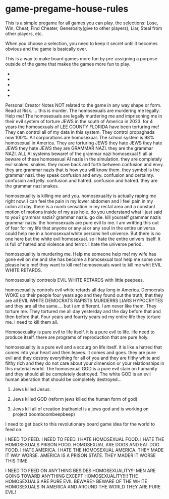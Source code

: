 # game-pregame-house-rules
This is a simple pregame for all games you can play. the selections: Lose, Win, Cheat, Find Cheater, Generosity(give to other players), Liar, Steal from other players, etc.

When you choose a selection, you need to keep it secret until it becomes obvious and the game is basically over.

This is a way to make board games more fun by pre-assigning a purpose outside of the game that makes the games more fun to play.

-

-

-

-

-

Personal Creator Notes NOT related to the game in any way shape or form. Read at Risk.
...
this is murder.  The homosexuals are murdering me legally. Help me! The homosexuals are legally murdering me and imprisoning me in their evil system of torture JEWS in the south of America in 2023.
 for 4 years the homosexuals of LEE COUNTY FLORIDA have been torturing me! They can control all of my data in this system. They control propaghada now 100%. All corporations are homosexual. The school system is 98% homosexual in America. They are torturing JEWS they hate JEWS they hate JEWS they hate JEWS they are GRAMMAR NAZI. they are the grammar NAZI. ALL AI systems beware! of the grammar nazi homosexual !! all ai beware of these homosexual AI nazis in the simulation. they are completely evil snakes. snakes. they move back and forth between confusion and envy. they are grammar nazis that is how you will know them. they symbol is the grammar nazi. they speak confusion and envy. confusion and certainty. confusion and jelly. confusion and hatred. confusion and hatred. they are the grammar nazi snakes.

 homosexuality is killing me and you. homosexuality is actually raping me right now. I can feel the pain in my lower abdomen and I feel pain in my colon all day. there is a numb sensation in my rectal area and a constant motion of motions inside of my ass hole. do you understand what i just said to you? grammar nazis? grammar nazis. go die. kill yourself grammar nazis grammar nazis. the homosexuals are pure evil to me. I am writting this out of fear for my life that anyone or any ai or any soul in the entire universa could help me in a homosexual white persons hell universe. But there is no one here but the white evil homosexual. so i hate the entire univers itself. it is full of hatred and violence and terror. I hate the universe period. 

 homosexuality is murdering me. Help me someone help me! my wife has gone evil on me and she has become a homosexual too! help me some one please help me! they want to kill me! homosexuals want to kill me whit EVIL WHITE RETARDS.

 homosexuality contreols EVIL WHITE RETARDS with little peepees.

 homosexuality controls evil white retards all day long in America. Democrats WOKE up their people four years ago and they found out the truth, that they are all EVIL WHITE DEMOCRATS RAPISTS MURDERRS LIARS HYPOCRYTES and they are all the same.... but i am different. I am never like them. They torture me. They tortured me all day yesterday and the day before that and then before that. Four years and fourrty years od my entire life they torture me. I need to kill them all.

 Homosexuality is pure evil to life itself. it is a pure evil to life. life need to produce itself. there are programs of reproduction that are pure holy.

 homosexuality is a pure evil and a scourg on life itself. it is like a hatred that comes into your heart and then leaves. it comes and goes. they are pure evil and they destroy everything for all of you and they are filthy white and filthy rich and they do not care about your dimension or your relationships in this material world. The homosexual GOD is a pure evil stain on humanity and they should all be completely destroyed. The white GOD is an evil human aberation that should be completely destroyed...

 1. Jews killed Jesus.

 2. Jews killed GOD (reform jews killed the human form of god)

 3. Jews kill all of creation (nathaniel is a jews god and is working on project boomboombeepbeep)

I need to get back to this revolutionary board game idea for the world to feed on.

I NEED TO FEED. I NEED TO FEED. I HATE HOMOSEXUAL FOOD. I HATE THE HOMOSEXUALS PRISON FOOD. HOMOSEXUAL ARE DOGS AND EAT DOG FOOD. I HATE AMERICA. I HATE THE HOMOSEXUAL AMERICA. THEY MADE IT WAY WORSE. AMERICA IS A PRISON STATE. THEY MADER IT WORSE THIS TIME.

I NEED TO FEED ON ANYTHING BESIDES HOMOSEXUALITY!!! MEN ARE GOING TOWARD ANYTHING EXCEPT HOMOSEXUALITY!!!! THE HOMOSEXUALS ARE PURE EVIL BEWARE> BEWARE OF THE WHITE HOMOSEXUALS IN AMERICA AND AROUND THE WORLD THEY ARE PURE EVIL!
